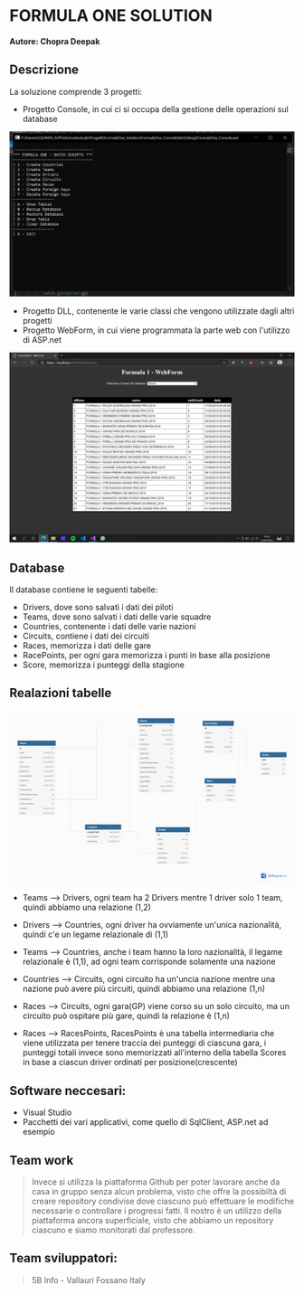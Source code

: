 # FORMULA ONE SOLUTION
#### Autore: Chopra Deepak

## Descrizione
La soluzione comprende 3 progetti:
* Progetto Console, in cui ci si occupa della gestione delle operazioni sul database

![imgFigurativa](Data/imgEsempioConsole.PNG)
* Progetto DLL, contenente le varie classi che vengono utilizzate dagli altri progetti
* Progetto WebForm, in cui viene programmata la parte web con l'utilizzo di ASP.net

![imgFigurativa](Data/imgEsempioWebForm.png)

## Database
Il database contiene le seguenti tabelle:
- Drivers, dove sono salvati i dati dei piloti
- Teams, dove sono salvati i dati delle varie squadre
- Countries, contenente i dati delle varie nazioni
- Circuits, contiene i dati dei circuiti
- Races, memorizza i dati delle gare
- RacePoints, per ogni gara memorizza i punti in base alla posizione
- Score, memorizza i punteggi della stagione

## Realazioni tabelle
![imgFigurativa](Data/Db_diagram.png)

- Teams --> Drivers, ogni team ha 2 Drivers mentre 1 driver solo 1 team, quindi abbiamo una relazione (1,2)

- Drivers --> Countries, ogni driver ha ovviamente un'unica nazionalità, quindi c'e un legame relazionale di (1,1)

- Teams --> Countries, anche i team hanno la loro nazionalità, il legame relazionale è (1,1), ad ogni team corrisponde solamente una nazione

- Countries --> Circuits, ogni circuito ha un'uncia nazione mentre una nazione può avere più circuiti, quindi abbiamo una relazione (1,n)

- Races --> Circuits, ogni gara(GP) viene corso su un solo circuito, ma un circuito può ospitare più gare, quindi la relazione è (1,n)

- Races --> RacesPoints, RacesPoints è una tabella intermediaria che viene utilizzata per tenere traccia dei punteggi di ciascuna gara, i punteggi totali invece sono memorizzati all'interno della tabella Scores in base a ciascun driver ordinati per posizione(crescente)

## Software neccesari:
* Visual Studio
* Pacchetti dei vari applicativi, come quello di SqlClient, ASP.net ad esempio

## Team work
> Invece si utilizza la piattaforma Github per poter lavorare anche da casa in gruppo senza alcun problema, visto che offre la possibiltà di creare repository condivise dove ciascuno può effettuare le modifiche necessarie o controllare i progressi fatti. Il nostro è un utilizzo della piattaforma ancora superficiale, visto che abbiamo un repository ciascuno e siamo monitorati dal professore.

## Team sviluppatori:
> 5B Info - Vallauri Fossano Italy